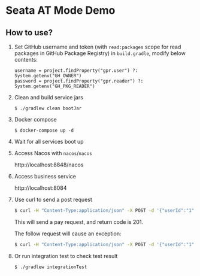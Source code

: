 Seata AT Mode Demo
==================

How to use?
-----------

1. Set GitHub username and token (with `read:packages` scope for read packages in GitHub Package Registry) in `build.gradle`, modify below contents:

    ```
    username = project.findProperty("gpr.user") ?: System.getenv("GH_OWNER")
    password = project.findProperty("gpr.reader") ?: System.getenv("GH_PKG_READER")
    ```

1. Clean and build service jars

    ```
    $ ./gradlew clean bootJar
    ```

1. Docker compose

    ```
    $ docker-compose up -d
    ``` 

1. Wait for all services boot up
   
1. Access Nacos with `nacos`/`nacos`

    http://localhost:8848/nacos

1. Access business service

    http://localhost:8084

1. Use curl to send a post request

    ```bash
    $ curl -H "Content-Type:application/json" -X POST -d '{"userId":"1","commodityCode":"C201901140001","name":"水杯","count":2,"amount":"100"}' localhost:8084/at/business/buy
    ```
   
    This will send a pay request, and return code is 201.

    The follow request will cause an exception:

    ```bash
    $ curl -H "Content-Type:application/json" -X POST -d '{"userId":"1","commodityCode":"C201901140001","name":"水杯","count":2,"amount":"-10"}' localhost:8084/at/business/buy
    ```

1. Or run integration test to check test result

    ```bash
    $ ./gradlew integrationTest
    ```